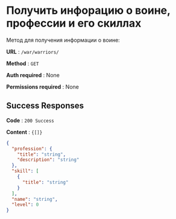 # Получить инфорацию о воине, профессии и его скиллах

Метод для получения информации о воине:

**URL** : `/war/warriors/`

**Method** : `GET`

**Auth required** : None

**Permissions required** : None

## Success Responses

**Code** : `200 Success`

**Content** : `{[]}`

```json
{
  "profession": {
    "title": "string",
    "description": "string"
  },
  "skill": [
    {
      "title": "string"
    }
  ],
  "name": "string",
  "level": 0
}
```
    

